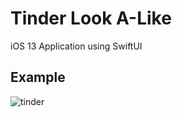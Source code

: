 # Tinder Look A-Like

iOS 13 Application using SwiftUI 

## Example

![tinder](https://user-images.githubusercontent.com/46554664/70859214-98b69480-1f18-11ea-9748-21de3df424b1.gif)

